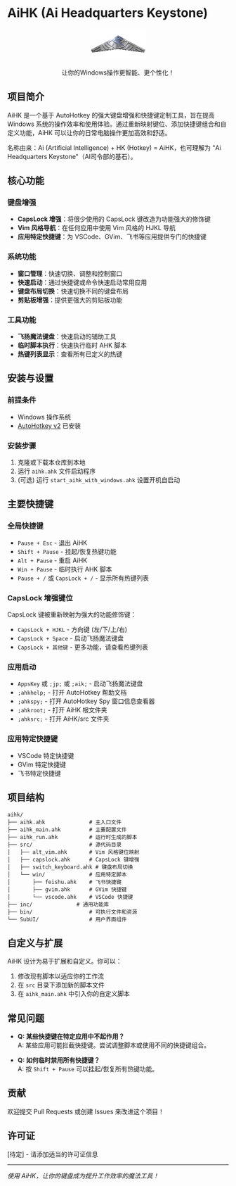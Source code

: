 # AiHK (Ai Headquarters Keystone)

<div align="center">
  <img src="aihk.png" alt="AiHK Logo" width="128">
  <p>让你的Windows操作更智能、更个性化！</p>
</div>

## 项目简介

AiHK 是一个基于 AutoHotkey 的强大键盘增强和快捷键定制工具，旨在提高 Windows 系统的操作效率和使用体验。通过重新映射键位、添加快捷键组合和自定义功能，AiHK 可以让你的日常电脑操作更加高效和舒适。

名称由来：Ai (Artificial Intelligence) + HK (Hotkey) = AiHK，也可理解为 "Ai Headquarters Keystone"（AI司令部的基石）。

## 核心功能

### 键盘增强

- **CapsLock 增强**：将很少使用的 CapsLock 键改造为功能强大的修饰键
- **Vim 风格导航**：在任何应用中使用 Vim 风格的 HJKL 导航
- **应用特定快捷键**：为 VSCode、GVim、飞书等应用提供专门的快捷键

### 系统功能

- **窗口管理**：快速切换、调整和控制窗口
- **快速启动**：通过快捷键或命令快速启动常用应用
- **键盘布局切换**：快速切换不同的键盘布局
- **剪贴板增强**：提供更强大的剪贴板功能

### 工具功能

- **飞扬魔法键盘**：快速启动的辅助工具
- **临时脚本执行**：快速执行临时 AHK 脚本
- **热键列表显示**：查看所有已定义的热键

## 安装与设置

### 前提条件

- Windows 操作系统
- [AutoHotkey v2](https://www.autohotkey.com/) 已安装

### 安装步骤

1. 克隆或下载本仓库到本地
2. 运行 `aihk.ahk` 文件启动程序
3. (可选) 运行 `start_aihk_with_windows.ahk` 设置开机自启动

## 主要快捷键

### 全局快捷键

- `Pause + Esc` - 退出 AiHK
- `Shift + Pause` - 挂起/恢复热键功能
- `Alt + Pause` - 重启 AiHK
- `Win + Pause` - 临时执行 AHK 脚本
- `Pause + /` 或 `CapsLock + /` - 显示所有热键列表

### CapsLock 增强键位

CapsLock 键被重新映射为强大的功能修饰键：

- `CapsLock + HJKL` - 方向键 (左/下/上/右)
- `CapsLock + Space` - 启动飞扬魔法键盘
- `CapsLock + 其他键` - 更多功能，请查看热键列表

### 应用启动

- `AppsKey` 或 `;jp;` 或 `;aik;` - 启动飞扬魔法键盘
- `;ahkhelp;` - 打开 AutoHotkey 帮助文档
- `;ahkspy;` - 打开 AutoHotkey Spy 窗口信息查看器
- `;ahkroot;` - 打开 AiHK 根文件夹
- `;ahksrc;` - 打开 AiHK/src 文件夹

### 应用特定快捷键

- VSCode 特定快捷键
- GVim 特定快捷键
- 飞书特定快捷键

## 项目结构

```
aihk/
├── aihk.ahk              # 主入口文件
├── aihk_main.ahk         # 主要配置文件
├── aihk_run.ahk          # 运行时生成的脚本
├── src/                  # 源代码目录
│   ├── alt_vim.ahk       # Vim 风格键位映射
│   ├── capslock.ahk      # CapsLock 键增强
│   ├── switch_keyboard.ahk # 键盘布局切换
│   └── win/              # 应用特定脚本
│       ├── feishu.ahk    # 飞书快捷键
│       ├── gvim.ahk      # GVim 快捷键
│       └── vscode.ahk    # VSCode 快捷键
├── inc/              # 通用功能库
├── bin/                  # 可执行文件和资源
└── SubUI/                # 用户界面组件
```

## 自定义与扩展

AiHK 设计为易于扩展和自定义。你可以：

1. 修改现有脚本以适应你的工作流
2. 在 `src` 目录下添加新的脚本文件
3. 在 `aihk_main.ahk` 中引入你的自定义脚本

## 常见问题

- **Q: 某些快捷键在特定应用中不起作用？**  
  A: 某些应用可能拦截快捷键。尝试调整脚本或使用不同的快捷键组合。

- **Q: 如何临时禁用所有快捷键？**  
  A: 按 `Shift + Pause` 可以挂起/恢复所有热键功能。

## 贡献

欢迎提交 Pull Requests 或创建 Issues 来改进这个项目！

## 许可证

[待定] - 请添加适当的许可证信息

---

*使用 AiHK，让你的键盘成为提升工作效率的魔法工具！*